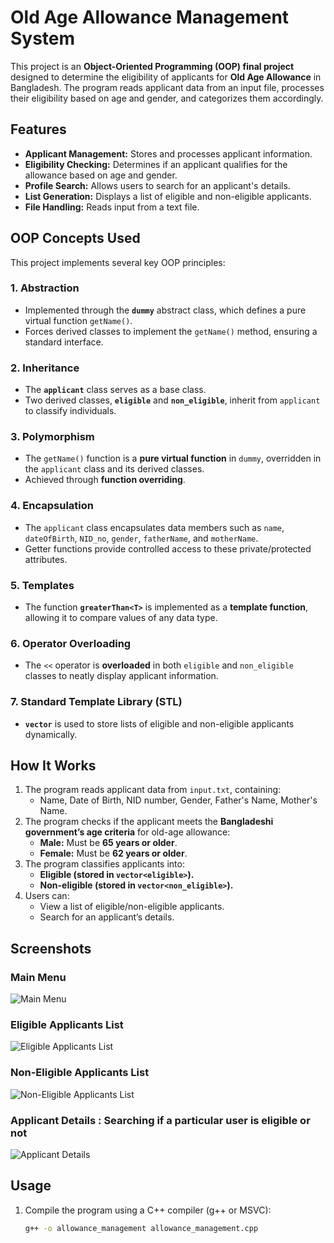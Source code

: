 # Old Age Allowance Management System

This project is an **Object-Oriented Programming (OOP) final project** designed to determine the eligibility of applicants for **Old Age Allowance** in Bangladesh. The program reads applicant data from an input file, processes their eligibility based on age and gender, and categorizes them accordingly.

## Features
- **Applicant Management:** Stores and processes applicant information.
- **Eligibility Checking:** Determines if an applicant qualifies for the allowance based on age and gender.
- **Profile Search:** Allows users to search for an applicant's details.
- **List Generation:** Displays a list of eligible and non-eligible applicants.
- **File Handling:** Reads input from a text file.

## OOP Concepts Used
This project implements several key OOP principles:

### 1. **Abstraction**
   - Implemented through the **`dummy`** abstract class, which defines a pure virtual function `getName()`.
   - Forces derived classes to implement the `getName()` method, ensuring a standard interface.

### 2. **Inheritance**
   - The **`applicant`** class serves as a base class.
   - Two derived classes, **`eligible`** and **`non_eligible`**, inherit from `applicant` to classify individuals.

### 3. **Polymorphism**
   - The `getName()` function is a **pure virtual function** in `dummy`, overridden in the `applicant` class and its derived classes.
   - Achieved through **function overriding**.

### 4. **Encapsulation**
   - The `applicant` class encapsulates data members such as `name`, `dateOfBirth`, `NID_no`, `gender`, `fatherName`, and `motherName`.
   - Getter functions provide controlled access to these private/protected attributes.

### 5. **Templates**
   - The function **`greaterThan<T>`** is implemented as a **template function**, allowing it to compare values of any data type.

### 6. **Operator Overloading**
   - The `<<` operator is **overloaded** in both `eligible` and `non_eligible` classes to neatly display applicant information.

### 7. **Standard Template Library (STL)**
   - **`vector`** is used to store lists of eligible and non-eligible applicants dynamically.

## How It Works
1. The program reads applicant data from `input.txt`, containing:
   - Name, Date of Birth, NID number, Gender, Father's Name, Mother's Name.
2. The program checks if the applicant meets the **Bangladeshi government’s age criteria** for old-age allowance:
   - **Male:** Must be **65 years or older**.
   - **Female:** Must be **62 years or older**.
3. The program classifies applicants into:
   - **Eligible (stored in `vector<eligible>`).**
   - **Non-eligible (stored in `vector<non_eligible>`).**
4. Users can:
   - View a list of eligible/non-eligible applicants.
   - Search for an applicant’s details.
## Screenshots

### Main Menu
![Main Menu](/project_screenshots/main_menu.png)

### Eligible Applicants List
![Eligible Applicants List](/project_screenshots/eligible_list.png)

### Non-Eligible Applicants List
![Non-Eligible Applicants List](/project_screenshots/non_eligible_list.png)

### Applicant Details : Searching if a particular user is eligible or not
![Applicant Details](/project_screenshots/profile_view.png)


## Usage
1. Compile the program using a C++ compiler (g++ or MSVC):
   ```sh
   g++ -o allowance_management allowance_management.cpp

